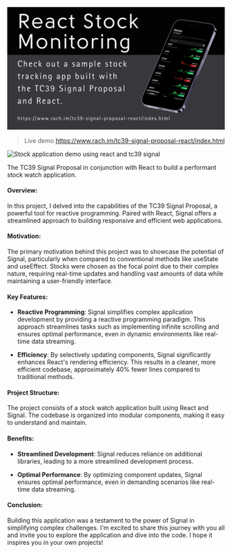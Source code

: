 <img src="https://github.com/arif-rachim/react-hook-signal/raw/main/assets/stock-watch-social.jpg" width="830" alt="react hook signal, seamless way to integrate React with TC39 Signal Proposal">

> Live demo https://www.rach.im/tc39-signal-proposal-react/index.html


![Stock application demo using react and tc39 signal](https://github.com/arif-rachim/react-hook-signal/raw/main/assets/stock-watch.gif)


The TC39 Signal Proposal in conjunction with React to build a performant stock watch application. 

#### Overview:

In this project, I delved into the capabilities of the TC39 Signal Proposal, a powerful tool for reactive programming. Paired with React, Signal offers a streamlined approach to building responsive and efficient web applications.

#### Motivation:

The primary motivation behind this project was to showcase the potential of Signal, particularly when compared to conventional methods like useState and useEffect. Stocks were chosen as the focal point due to their complex nature, requiring real-time updates and handling vast amounts of data while maintaining a user-friendly interface.

#### Key Features:

- **Reactive Programming**: Signal simplifies complex application development by providing a reactive programming paradigm. This approach streamlines tasks such as implementing infinite scrolling and ensures optimal performance, even in dynamic environments like real-time data streaming.

- **Efficiency**: By selectively updating components, Signal significantly enhances React's rendering efficiency. This results in a cleaner, more efficient codebase, approximately 40% fewer lines compared to traditional methods.

#### Project Structure:

The project consists of a stock watch application built using React and Signal. The codebase is organized into modular components, making it easy to understand and maintain.

#### Benefits:

- **Streamlined Development**: Signal reduces reliance on additional libraries, leading to a more streamlined development process.

- **Optimal Performance**: By optimizing component updates, Signal ensures optimal performance, even in demanding scenarios like real-time data streaming.

#### Conclusion:

Building this application was a testament to the power of Signal in simplifying complex challenges. I'm excited to share this journey with you all and invite you to explore the application and dive into the code. I hope it inspires you in your own projects!
